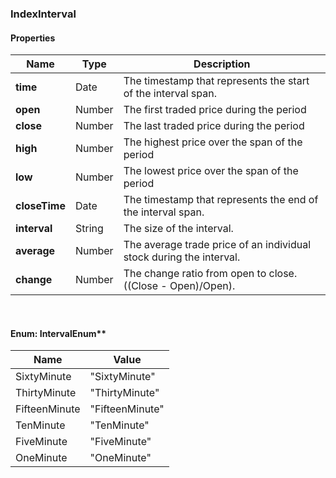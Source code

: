
[//]: # (CLASS:IndexInterval)

[//]: # (KIND:object)

### IndexInterval

#### Properties

[//]: # (START_DEFINITION)

Name | Type | Description
------------ | ------------- | -------------
**time** | Date | The timestamp that represents the start of the interval span. &nbsp;
**open** | Number | The first traded price during the period &nbsp;
**close** | Number | The last traded price during the period &nbsp;
**high** | Number | The highest price over the span of the period &nbsp;
**low** | Number | The lowest price over the span of the period &nbsp;
**closeTime** | Date | The timestamp that represents the end of the interval span. &nbsp;
**interval** | String | The size of the interval. &nbsp;
**average** | Number | The average trade price of an individual stock during the interval. &nbsp;
**change** | Number | The change ratio from open to close.  ((Close - Open)/Open). &nbsp;

[//]: # (END_DEFINITION)



<br/>

#### Enum: IntervalEnum**

Name | Value
---- | -----
SixtyMinute | &quot;SixtyMinute&quot;
ThirtyMinute | &quot;ThirtyMinute&quot;
FifteenMinute | &quot;FifteenMinute&quot;
TenMinute | &quot;TenMinute&quot;
FiveMinute | &quot;FiveMinute&quot;
OneMinute | &quot;OneMinute&quot;



